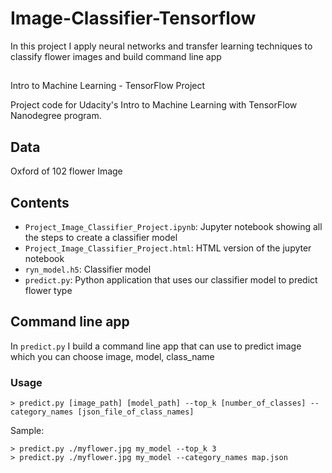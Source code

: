 # Image-Classifier-Tensorflow
In this project I apply neural networks and transfer learning techniques to classify flower images and build command line app

##
Intro to Machine Learning - TensorFlow Project

Project code for Udacity's Intro to Machine Learning with TensorFlow Nanodegree program.

## Data
Oxford of 102 flower Image

## Contents
- `Project_Image_Classifier_Project.ipynb`: Jupyter notebook showing all the steps to create a classifier model
- `Project_Image_Classifier_Project.html`: HTML version of the jupyter notebook
- `ryn_model.h5`: Classifier model
- `predict.py`: Python application that uses our classifier model to predict flower type

## Command line app
In `predict.py` I build a command line app that can use to predict image which you can choose image, model, class_name

### Usage
```
> predict.py [image_path] [model_path] --top_k [number_of_classes] --category_names [json_file_of_class_names]
```
Sample:
```
> predict.py ./myflower.jpg my_model --top_k 3
> predict.py ./myflower.jpg my_model --category_names map.json
```
